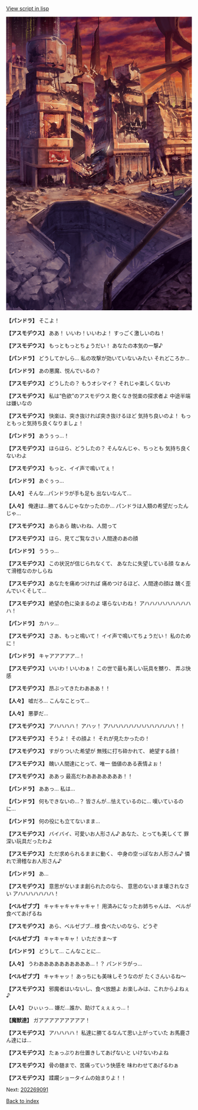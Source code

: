 [View script in lisp](../scripts/202269080.txt)

![ground_surface_break.png](../images/backgrounds/ground_surface_break.png)

**【パンドラ】**
そこよ！

**【アスモデウス】**
ああ！
いいわ！いいわよ！
すっごく激しいのね！

**【アスモデウス】**
もっともっとちょうだい！
あなたの本気の一撃♪

**【パンドラ】**
どうしてかしら…
私の攻撃が効いていないみたい
それどころか…

**【パンドラ】**
あの悪魔、悦んでいるの？

**【アスモデウス】**
どうしたの？
もうオシマイ？
それじゃ楽しくないわ

**【アスモデウス】**
私は“色欲”のアスモデウス
飽くなき悦楽の探求者よ
中途半端は嫌いなの

**【アスモデウス】**
快楽は、突き抜ければ突き抜けるほど
気持ち良いのよ！
もっともっと気持ち良くなりましょ！

**【パンドラ】**
あうぅっ…！

**【アスモデウス】**
ほらほら、どうしたの？
そんなんじゃ、ちっとも
気持ち良くないわよ

**【アスモデウス】**
もっと、イイ声で鳴いてぇ！

**【パンドラ】**
あぐぅっ…

**【人々】**
そんな…パンドラが手も足も
出ないなんて…

**【人々】**
俺達は…勝てるんじゃなかったのか…
パンドラは人類の希望だったんじゃ…

**【アスモデウス】**
あらあら
醜いわね、人間って

**【アスモデウス】**
ほら、見てご覧なさい
人間達のあの顔

**【パンドラ】**
ううっ…

**【アスモデウス】**
この状況が信じられなくて、
あなたに失望している顔
なぁんて滑稽なのかしらね

**【アスモデウス】**
あなたを痛めつければ
痛めつけるほど、人間達の顔は
醜く歪んでいくそして…

**【アスモデウス】**
絶望の色に染まるのよ
堪らないわね！
アハハハハハハハハハハ！

**【パンドラ】**
カハッ…

**【アスモデウス】**
さあ、もっと鳴いて！
イイ声で鳴いてちょうだい！
私のために！

**【パンドラ】**
キャアアアアア…！

**【アスモデウス】**
いいわ！いいわぁ！
この世で最も美しい玩具を嬲り、
弄ぶ快感

**【アスモデウス】**
昂ぶってきたわあああ！！

**【人々】**
嘘だろ…
こんなことって…

**【人々】**
悪夢だ…

**【アスモデウス】**
アハハハハ！
アハッ！
アハハハハハハハハハハハハハ！！

**【アスモデウス】**
そうよ！
その顔よ！
それが見たかったの！

**【アスモデウス】**
すがりついた希望が
無残に打ち砕かれて、
絶望する顔！

**【アスモデウス】**
醜い人間達にとって、唯一
価値のある表情よぉ！

**【アスモデウス】**
ああっ
最高だわあああああああ！！

**【パンドラ】**
ああっ…
私は…

**【パンドラ】**
何もできないの…？
皆さんが…怯えているのに…
嘆いているのに…

**【パンドラ】**
何の役にも立てないまま…

**【アスモデウス】**
バイバイ、可愛いお人形さん♪
あなた、とっても美しくて
罪深い玩具だったわよ

**【アスモデウス】**
ただ求められるままに動く、
中身の空っぽなお人形さん♪
憐れで滑稽なお人形さん♪

**【パンドラ】**
あ…

**【アスモデウス】**
意思がないまま創られたのなら、
意思のないまま壊されなさい
アハハハハハハハ！

**【ベルゼブブ】**
キャキャキャキャキャ！
用済みになったお姉ちゃんは、
ベルが食べてあげるね

**【アスモデウス】**
あら、ベルゼブブ…様
食べたいのなら、どうぞ

**【ベルゼブブ】**
キャキャキャ！
いただきま～す

**【パンドラ】**
どうして…
こんなことに…

**【人々】**
うわああああああああああ…！？
パンドラがっ…

**【ベルゼブブ】**
キャキャッ！
あっちにも美味しそうなのが
たくさんいるね～

**【アスモデウス】**
邪魔者はいないし、食べ放題よ
お楽しみは、これからよねぇ♪

**【人々】**
ひぃぃっ…
嫌だ…誰か、助けてぇぇぇっ…！

**【魔獣達】**
ガアアアアアアアアア！

**【アスモデウス】**
アハハハハ！
私達に勝てるなんて思い上がっていた
お馬鹿さん達には…

**【アスモデウス】**
たぁっぷりお仕置きしてあげないと
いけないわよね

**【アスモデウス】**
骨の髄まで、苦痛っていう快感を
味わわせてあげるわぁ

**【アスモデウス】**
蹂躙ショータイムの始まりよ！！


Next: [202269091](202269091.md)

[Back to index](index.md)
